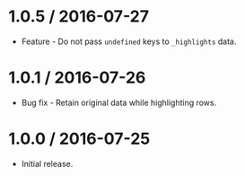 1.0.5 / 2016-07-27
==================

  * Feature - Do not pass `undefined` keys to `_highlights` data.

1.0.1 / 2016-07-26
==================

  * Bug fix - Retain original data while highlighting rows.

1.0.0 / 2016-07-25
==================

  * Initial release.
